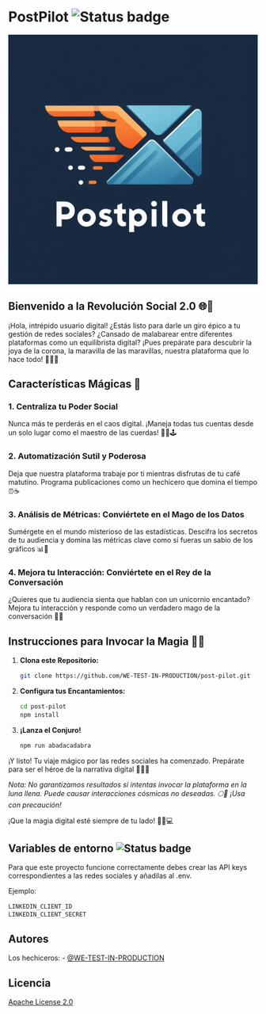 
# PostPilot ![Status badge](https://img.shields.io/badge/status-in%20progress-yellow)

![post-pilot-logo](https://github.com/WE-TEST-IN-PRODUCTION/post-pilot/blob/main/public/assets/postpilot-logo.jpeg?raw=true)

## **Bienvenido a la Revolución Social 2.0 🌐🎉**

¡Hola, intrépido usuario digital! ¿Estás listo para darle un giro épico a tu gestión de redes sociales? ¿Cansado de malabarear entre diferentes plataformas como un equilibrista digital? ¡Pues prepárate para descubrir la joya de la corona, la maravilla de las maravillas, nuestra plataforma que lo hace todo! 🎩🐇✨

## **Características Mágicas 🌟**

### 1. **Centraliza tu Poder Social**
Nunca más te perderás en el caos digital. ¡Maneja todas tus cuentas desde un solo lugar como el maestro de las cuerdas! 🤹‍♂️🕹️

### 2. **Automatización Sutil y Poderosa**
Deja que nuestra plataforma trabaje por ti mientras disfrutas de tu café matutino. Programa publicaciones como un hechicero que domina el tiempo ⏰☕

### 3. **Análisis de Métricas: Conviértete en el Mago de los Datos**
Sumérgete en el mundo misterioso de las estadísticas. Descifra los secretos de tu audiencia y domina las métricas clave como si fueras un sabio de los gráficos 📊🔮

### 4. **Mejora tu Interacción: Conviértete en el Rey de la Conversación**
¿Quieres que tu audiencia sienta que hablan con un unicornio encantado? Mejora tu interacción y responde como un verdadero mago de la conversación 🦄💬

## **Instrucciones para Invocar la Magia 📜🔮**

1. **Clona este Repositorio:**
   ```bash
   git clone https://github.com/WE-TEST-IN-PRODUCTION/post-pilot.git
   ```

2. **Configura tus Encantamientos:**
   ```bash
   cd post-pilot
   npm install
   ```

3. **¡Lanza el Conjuro!**
   ```bash
   npm run abadacadabra
   ```

¡Y listo! Tu viaje mágico por las redes sociales ha comenzado. Prepárate para ser el héroe de la narrativa digital 🚀📱✨

*Nota: No garantizamos resultados si intentas invocar la plataforma en la luna llena. Puede causar interacciones cósmicas no deseadas. 🌕🌌 ¡Usa con precaución!*

¡Que la magia digital esté siempre de tu lado! 🌈🔥💻


## Variables de entorno ![Status badge](https://img.shields.io/badge/status-in%20progress-yellow)

Para que este proyecto funcione correctamente debes crear las API keys correspondientes a las redes sociales y añadilas al .env. 

Ejemplo:
```
LINKEDIN_CLIENT_ID
LINKEDIN_CLIENT_SECRET
```

## Autores
Los hechiceros: - [@WE-TEST-IN-PRODUCTION](https://github.com/WE-TEST-IN-PRODUCTION/)

## Licencia
[Apache License 2.0](http://www.apache.org/licenses/)
